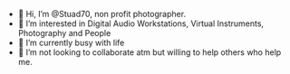 - 👋 Hi, I’m @Stuad70, non profit photographer. 
- 👀 I’m interested in Digital Audio Workstations, Virtual Instruments, Photography and People
- 🌱 I’m currently busy with life
- 💞️ I’m not looking to collaborate atm but willing to help others who help me. 
